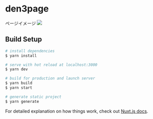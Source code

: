 # den3page

ページイメージ
![](https://media.discordapp.net/attachments/965280577936838746/965284835906162709/old-page.PNG)

## Build Setup

```bash
# install dependencies
$ yarn install

# serve with hot reload at localhost:3000
$ yarn dev

# build for production and launch server
$ yarn build
$ yarn start

# generate static project
$ yarn generate
```

For detailed explanation on how things work, check out [Nuxt.js docs](https://nuxtjs.org).
